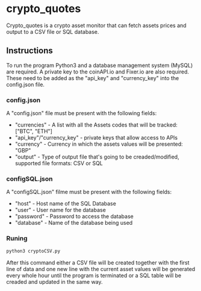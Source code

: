 # crypto_quotes

Crypto_quotes is a crypto asset monitor that can fetch assets prices and output to a CSV file or SQL database.

## Instructions

To run the program Python3 and a database management system (MySQL) are required.
A private key to the coinAPI.io and Fixer.io are also required. These need to be added as the "api_key" and "currency_key" into the config.json file.

### config.json

A "config.json" file must be present with the following fields:

* "currencies" - A list with all the Assets codes that will be tracked: ["BTC", "ETH"]
* "api_key"/"currency_key" - private keys that allow access to APIs
* "currency" - Currency in which the assets values will be presented: "GBP"
* "output" - Type of output file that's going to be creaded/modified, supported file formats: CSV or SQL

### configSQL.json

A "configSQL.json" filme must be present with the following fields:

* "host" - Host name of the SQL Database
* "user" - User name for the database
* "password" - Password to access the database
* "database" - Name of the database being used

### Runing

```sh
python3 cryptoCSV.py
```

After this command either a CSV file will be created together with the first line of data and one new line with the current asset values will be generated every whole hour until the program is terminated or a SQL table will be creaded and updated in the same way.
